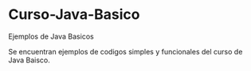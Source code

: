# Curso-Java-Basico
Ejemplos de Java Basicos

Se encuentran ejemplos de codigos simples y funcionales del curso de Java Baisco.
